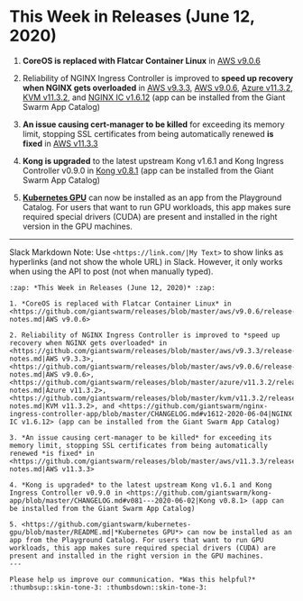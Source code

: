 # This Week in Releases (June 12, 2020)

1. **CoreOS is replaced with Flatcar Container Linux** in [AWS v9.0.6](https://github.com/giantswarm/releases/blob/master/aws/v9.0.6/release-notes.md)

2. Reliability of NGINX Ingress Controller is improved to **speed up recovery when NGINX gets overloaded** in [AWS v9.3.3](https://github.com/giantswarm/releases/blob/master/aws/v9.3.3/release-notes.md), [AWS v9.0.6](https://github.com/giantswarm/releases/blob/master/aws/v9.0.6/release-notes.md), [Azure v11.3.2](https://github.com/giantswarm/releases/blob/master/azure/v11.3.2/release-notes.md), [KVM v11.3.2](https://github.com/giantswarm/releases/blob/master/kvm/v11.3.2/release-notes.md), and [NGINX IC v1.6.12](https://github.com/giantswarm/nginx-ingress-controller-app/blob/master/CHANGELOG.md#v1612-2020-06-04) (app can be installed from the Giant Swarm App Catalog)

3. **An issue causing cert-manager to be killed** for exceeding its memory limit, stopping SSL certificates from being automatically renewed **is fixed** in [AWS v11.3.3](https://github.com/giantswarm/releases/blob/master/aws/v11.3.3/release-notes.md)

4. **Kong is upgraded** to the latest upstream Kong v1.6.1 and Kong Ingress Controller v0.9.0 in [Kong v0.8.1](https://github.com/giantswarm/kong-app/blob/master/CHANGELOG.md#v081---2020-06-02) (app can be installed from the Giant Swarm App Catalog)

5. [**Kubernetes GPU**](https://github.com/giantswarm/kubernetes-gpu/blob/master/README.md) can now be installed as an app from the Playground Catalog. For users that want to run GPU workloads, this app makes sure required special drivers (CUDA) are present and installed in the right version in the GPU machines.


---

Slack Markdown
Note: Use `<https://link.com/|My Text>` to show links as hyperlinks (and not show the whole URL) in Slack. However, it only works when using the API to post (not when manually typed).

```
:zap: *This Week in Releases (June 12, 2020)* :zap: 

1. *CoreOS is replaced with Flatcar Container Linux* in <https://github.com/giantswarm/releases/blob/master/aws/v9.0.6/release-notes.md|AWS v9.0.6>

2. Reliability of NGINX Ingress Controller is improved to *speed up recovery when NGINX gets overloaded* in <https://github.com/giantswarm/releases/blob/master/aws/v9.3.3/release-notes.md|AWS v9.3.3>, <https://github.com/giantswarm/releases/blob/master/aws/v9.0.6/release-notes.md|AWS v9.0.6>, <https://github.com/giantswarm/releases/blob/master/azure/v11.3.2/release-notes.md|Azure v11.3.2>, <https://github.com/giantswarm/releases/blob/master/kvm/v11.3.2/release-notes.md|KVM v11.3.2>, and <https://github.com/giantswarm/nginx-ingress-controller-app/blob/master/CHANGELOG.md#v1612-2020-06-04|NGINX IC v1.6.12> (app can be installed from the Giant Swarm App Catalog)

3. *An issue causing cert-manager to be killed* for exceeding its memory limit, stopping SSL certificates from being automatically renewed *is fixed* in <https://github.com/giantswarm/releases/blob/master/aws/v11.3.3/release-notes.md|AWS v11.3.3>

4. *Kong is upgraded* to the latest upstream Kong v1.6.1 and Kong Ingress Controller v0.9.0 in <https://github.com/giantswarm/kong-app/blob/master/CHANGELOG.md#v081---2020-06-02|Kong v0.8.1> (app can be installed from the Giant Swarm App Catalog)

5. <https://github.com/giantswarm/kubernetes-gpu/blob/master/README.md|*Kubernetes GPU*> can now be installed as an app from the Playground Catalog. For users that want to run GPU workloads, this app makes sure required special drivers (CUDA) are present and installed in the right version in the GPU machines.
---

Please help us improve our communication. *Was this helpful?* :thumbsup::skin-tone-3: :thumbsdown::skin-tone-3:
